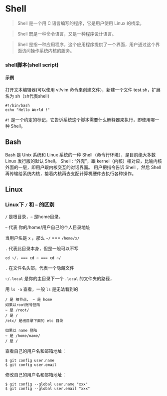 # Shell

>Shell 是一个用 C 语言编写的程序，它是用户使用 Linux 的桥梁。

>Shell 既是一种命令语言，又是一种程序设计语言。

>Shell 是指一种应用程序，这个应用程序提供了一个界面，用户通过这个界面访问操作系统内核的服务。

### shell脚本(shell script)
#### 示例
打开文本编辑器(可以使用 vi/vim 命令来创建文件)，新建一个文件 test.sh，扩展名为 sh（sh代表shell）
```
#!/bin/bash
echo "Hello World !"
```
`#!` 是一个约定的标记，它告诉系统这个脚本需要什么解释器来执行，即使用哪一种 Shell。

## Bash 
Bash 是 Unix 系统和 Linux 系统的一种 Shell（命令行环境），是目前绝大多数 Linux 发行版的默认 Shell。
Shell : “外壳”，跟 kernel（内核）相对应，比喻内核外面的一层，即用户跟内核交互的对话界面。
用户把指令告诉 Shell ，然后 Shell 再传输给系统内核，接着内核再去支配计算机硬件去执行各种操作。

## Linux

### Linux下 `/` 和 `~` 的区别
`/` 是根目录，`~` 是home目录。

`~` 代表 你的/home/用户自己的个人目录地址

当用户名是 `x` ，那么 `~/` === `/home/x/`

`.` 代表此目录本身，但是一般可以不写
```
cd ~/. === cd ~ === cd ~/
```
`.` 在文件名头部，代表一个隐藏文件

`~/.local` 是你的主目录下一个 `.local` 的文件夹的路径，

用 `ls -a` 查看，一般 `ls` 是无法看到的

```
/ 是 根节点， ~ 是 home
如果以root账号登陆 
~ 是 /root/
/ 是 /
/etc/ 是根目录下面的 etc 目录

如果以 name 登陆
~ 是 /home/name/
/ 是 /
```

查看自己的用户名和邮箱地址：
```
$ git config user.name
$ git config user.email
```
修改自己的用户名和邮箱地址：
```
$ git config --global user.name "xxx"
$ git config --global user.email "xxx"
```